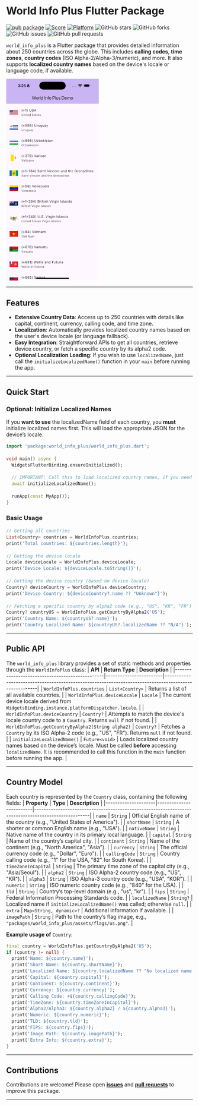 # World Info Plus Flutter Package

[![pub package](https://img.shields.io/pub/v/world_info_plus.svg)](https://pub.dev/packages/world_info_plus)
[![Score](https://img.shields.io/pub/points/world_info_plus?label=Score&logo=dart)](https://pub.dev/packages/world_info_plus/score)
[![Platform](https://img.shields.io/badge/Platform-Android%20|%20iOS%20|%20macOS%20|%20Web%20|%20Windows%20|%20Linux%20-blue.svg?logo=flutter)](https://pub.dev/packages/world_info_plus)
![GitHub stars](https://img.shields.io/github/stars/intelryzen/world_info_plus)
![GitHub forks](https://img.shields.io/github/forks/intelryzen/world_info_plus)
![GitHub issues](https://img.shields.io/github/issues/intelryzen/world_info_plus)
![GitHub pull requests](https://img.shields.io/github/issues-pr/intelryzen/world_info_plus)

`world_info_plus` is a Flutter package that provides detailed information about 250 countries across the globe. This includes **calling codes**, **time zones**, **country codes** (ISO Alpha-2/Alpha-3/numeric), and more. It also supports **localized country names** based on the device's locale or language code, if available.

<img src="https://github.com/intelryzen/world_info_plus/blob/main/screenshots/demo.png" alt="Simulator" width="250"/>

---

## Features

- **Extensive Country Data**: Access up to 250 countries with details like capital, continent, currency, calling code, and time zone.
- **Localization**: Automatically provides localized country names based on the user's device locale (or language fallback).
- **Easy Integration**: Straightforward APIs to get all countries, retrieve device country, or fetch a specific country by its alpha2 code.
- **Optional Localization Loading**: If you wish to use `localizedName`, just call the `initializeLocalizedName()` function in your `main` before running the app.

---

## Quick Start
### Optional: Initialize Localized Names
If you **want to use** the localizedName field of each country, you **must** initialize localized names first. This will load the appropriate JSON for the device’s locale.

```dart
import 'package:world_info_plus/world_info_plus.dart';

void main() async {
  WidgetsFlutterBinding.ensureInitialized();
  
  // IMPORTANT: Call this to load localized country names, if you need them.
  await initializeLocalizedName();

  runApp(const MyApp());
}
```
### Basic Usage
```dart
// Getting all countries
List<Country> countries = WorldInfoPlus.countries;
print('Total countries: ${countries.length}');

// Getting the device locale
Locale deviceLocale = WorldInfoPlus.deviceLocale;
print('Device Locale: ${deviceLocale.toString()}');

// Getting the device country (based on device locale)
Country? deviceCountry = WorldInfoPlus.deviceCountry;
print('Device Country: ${deviceCountry?.name ?? "Unknown"}');

// Fetching a specific country by alpha2 code (e.g., "US", "KR", "FR")
Country? countryUS = WorldInfoPlus.getCountryByAlpha2('US');
print('Country Name: ${countryUS?.name}');
print('Country Localized Name: ${countryUS?.localizedName ?? "N/A"}');
```
---
## Public API
The `world_info_plus` library provides a set of static methods and properties through the `WorldInfoPlus` class:
| **API**                                        | **Return Type**       | **Description**                                                                                      |
|------------------------------------------------|------------------------|------------------------------------------------------------------------------------------------------|
| `WorldInfoPlus.countries`                      | `List<Country>`        | Returns a list of all available countries.                                                           |
| `WorldInfoPlus.deviceLocale`                   | `Locale`               | The current device locale derived from `WidgetsBinding.instance.platformDispatcher.locale`.           |
| `WorldInfoPlus.deviceCountry`                  | `Country?`             | Attempts to match the device's locale country code to a `Country`. Returns `null` if not found.       |
| `WorldInfoPlus.getCountryByAlpha2(String alpha2)` | `Country?`             | Fetches a `Country` by its ISO Alpha-2 code (e.g., "US", "FR"). Returns `null` if not found.          |
| `initializeLocalizedName()`                    | `Future<void>`         | Loads localized country names based on the device’s locale. Must be called **before** accessing `localizedName`. It is recommended to call this function in the `main` function before running the app. |

---
## Country Model
Each country is represented by the `Country` class, containing the following fields:
| **Property**        | **Type**                | **Description**                                                                                     |
|---------------------|-------------------------|-----------------------------------------------------------------------------------------------------|
| `name`              | `String`                | Official English name of the country (e.g., "United States of America").                            |
| `shortName`         | `String`                | A shorter or common English name (e.g., "USA").                                           |
| `nativeName`        | `String`                | Native name of the country in its primary local language.                                           |
| `capital`           | `String`                | Name of the country’s capital city.                                                                 |
| `continent`         | `String`                | Name of the continent (e.g., "North America", "Asia").                                              |
| `currency`          | `String`                | The official currency code (e.g., "Dollar", "Euro").                                                    |
| `callingCode`       | `String`                | Country calling code (e.g., "1" for the USA, "82" for South Korea).                                 |
| `timeZoneInCapital` | `String`                | The primary time zone of the capital city (e.g., "Asia/Seoul").                                      |
| `alpha2`            | `String`                | ISO Alpha-2 country code (e.g., "US", "KR").                                                        |
| `alpha3`            | `String`                | ISO Alpha-3 country code (e.g., "USA", "KOR").                                                      |
| `numeric`           | `String`                | ISO numeric country code (e.g., "840" for the USA).                                                 |
| `tld`               | `String`                | Country’s top-level domain (e.g., "us", "kr").                                                    |
| `fips`              | `String`                | Federal Information Processing Standards code.                                                      |
| `localizedName`     | `String?`               | Localized name if `initializeLocalizedName()` was called; otherwise `null`.                         |
| `extra`             | `Map<String, dynamic>?` | Additional information if available.                                                                |
| `imagePath`         | `String`                | Path to the country’s flag image, e.g., `"packages/world_info_plus/assets/flags/us.png"`.           |

**Example usage of** `Country`:
```dart
final country = WorldInfoPlus.getCountryByAlpha2('US');
if (country != null) {
  print('Name: ${country.name}');
  print('Short Name: ${country.shortName}');
  print('Localized Name: ${country.localizedName ?? "No localized name loaded"}');
  print('Capital: ${country.capital}');
  print('Continent: ${country.continent}');
  print('Currency: ${country.currency}');
  print('Calling Code: +${country.callingCode}');
  print('TimeZone: ${country.timeZoneInCapital}');
  print('Alpha2/Alpha3: ${country.alpha2} / ${country.alpha3}');
  print('Numeric: ${country.numeric}');
  print('TLD: ${country.tld}');
  print('FIPS: ${country.fips}');
  print('Image Path: ${country.imagePath}');
  print('Extra Info: ${country.extra}');
}
```

---
## Contributions
Contributions are welcome! Please open **[issues](https://github.com/intelryzen/world_info_plus/issues)** and **[pull requests](https://github.com/intelryzen/world_info_plus/pulls)** to improve this package.

---
